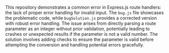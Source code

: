 This repository demonstrates a common error in Express.js route handlers: the lack of proper error handling for invalid input. The `bug.js` file showcases the problematic code, while `bugSolution.js` provides a corrected version with robust error handling.  The issue arises from directly parsing a route parameter as an integer without prior validation, potentially leading to crashes or unexpected results if the parameter is not a valid number. The solution involves adding checks to ensure the parameter is valid before attempting the conversion and handling potential errors gracefully.
